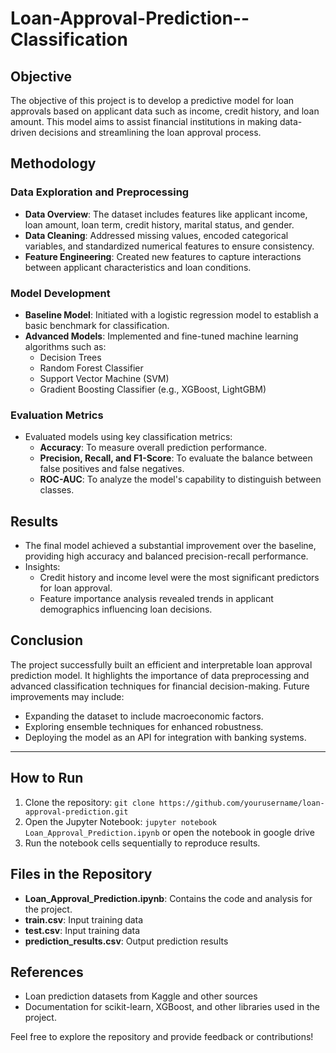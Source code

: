 # Loan-Approval-Prediction--Classification

## Objective
The objective of this project is to develop a predictive model for loan approvals based on applicant data such as income, credit history, and loan amount. This model aims to assist financial institutions in making data-driven decisions and streamlining the loan approval process.

## Methodology

### Data Exploration and Preprocessing
- **Data Overview**: The dataset includes features like applicant income, loan amount, loan term, credit history, marital status, and gender.
- **Data Cleaning**: Addressed missing values, encoded categorical variables, and standardized numerical features to ensure consistency.
- **Feature Engineering**: Created new features to capture interactions between applicant characteristics and loan conditions.

### Model Development
- **Baseline Model**: Initiated with a logistic regression model to establish a basic benchmark for classification.
- **Advanced Models**: Implemented and fine-tuned machine learning algorithms such as:
  - Decision Trees
  - Random Forest Classifier
  - Support Vector Machine (SVM)
  - Gradient Boosting Classifier (e.g., XGBoost, LightGBM)

### Evaluation Metrics
- Evaluated models using key classification metrics:
  - **Accuracy**: To measure overall prediction performance.
  - **Precision, Recall, and F1-Score**: To evaluate the balance between false positives and false negatives.
  - **ROC-AUC**: To analyze the model's capability to distinguish between classes.

## Results
- The final model achieved a substantial improvement over the baseline, providing high accuracy and balanced precision-recall performance.
- Insights:
  - Credit history and income level were the most significant predictors for loan approval.
  - Feature importance analysis revealed trends in applicant demographics influencing loan decisions.

## Conclusion
The project successfully built an efficient and interpretable loan approval prediction model. It highlights the importance of data preprocessing and advanced classification techniques for financial decision-making. Future improvements may include:
- Expanding the dataset to include macroeconomic factors.
- Exploring ensemble techniques for enhanced robustness.
- Deploying the model as an API for integration with banking systems.

---

## How to Run
1. Clone the repository: `git clone https://github.com/yourusername/loan-approval-prediction.git`
2. Open the Jupyter Notebook: `jupyter notebook Loan_Approval_Prediction.ipynb` or open the notebook in google drive
3. Run the notebook cells sequentially to reproduce results.

## Files in the Repository
- **Loan_Approval_Prediction.ipynb**: Contains the code and analysis for the project.
- **train.csv**: Input training data
- **test.csv**: Input training data
- **prediction_results.csv**: Output prediction results


## References
- Loan prediction datasets from Kaggle and other sources
- Documentation for scikit-learn, XGBoost, and other libraries used in the project.

Feel free to explore the repository and provide feedback or contributions!

